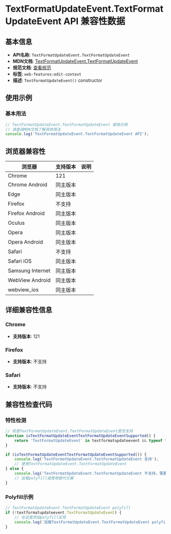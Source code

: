 # TextFormatUpdateEvent.TextFormatUpdateEvent API 兼容性数据

## 基本信息

- **API名称**: `TextFormatUpdateEvent.TextFormatUpdateEvent`
- **MDN文档**: [TextFormatUpdateEvent.TextFormatUpdateEvent](https://developer.mozilla.org/docs/Web/API/TextFormatUpdateEvent/TextFormatUpdateEvent)
- **规范文档**: [查看规范](https://w3c.github.io/edit-context/#dom-textformatupdateevent-constructor)
- **标签**: `web-features:edit-context`
- **描述**: `TextFormatUpdateEvent()` constructor

## 使用示例

### 基本用法

```javascript
// TextFormatUpdateEvent.TextFormatUpdateEvent 使用示例
// 请查阅MDN文档了解具体用法
console.log('TextFormatUpdateEvent.TextFormatUpdateEvent API');
```

## 浏览器兼容性

| 浏览器 | 支持版本 | 说明 |
|--------|----------|------|
| Chrome | 121 |  |
| Chrome Android | 同主版本 |  |
| Edge | 同主版本 |  |
| Firefox | 不支持 |  |
| Firefox Android | 同主版本 |  |
| Oculus | 同主版本 |  |
| Opera | 同主版本 |  |
| Opera Android | 同主版本 |  |
| Safari | 不支持 |  |
| Safari iOS | 同主版本 |  |
| Samsung Internet | 同主版本 |  |
| WebView Android | 同主版本 |  |
| webview_ios | 同主版本 |  |

## 详细兼容性信息

### Chrome

- **支持版本**: 121

### Firefox

- **支持版本**: 不支持

### Safari

- **支持版本**: 不支持

## 兼容性检查代码

### 特性检测

```javascript
// 检查TextFormatUpdateEvent.TextFormatUpdateEvent是否支持
function isTextFormatUpdateEventTextFormatUpdateEventSupported() {
    return 'TextFormatUpdateEvent' in textformatupdateevent && typeof textformatupdateevent.TextFormatUpdateEvent === 'function';
}

if (isTextFormatUpdateEventTextFormatUpdateEventSupported()) {
    console.log('TextFormatUpdateEvent.TextFormatUpdateEvent 支持');
    // 使用TextFormatUpdateEvent.TextFormatUpdateEvent
} else {
    console.log('TextFormatUpdateEvent.TextFormatUpdateEvent 不支持，需要polyfill');
    // 加载polyfill或使用替代方案
}
```

### Polyfill示例

```javascript
// TextFormatUpdateEvent.TextFormatUpdateEvent polyfill
if (!textformatupdateevent.TextFormatUpdateEvent) {
    // 在这里添加polyfill实现
    console.log('加载TextFormatUpdateEvent.TextFormatUpdateEvent polyfill');
}
```

